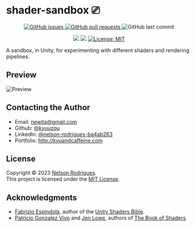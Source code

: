 # shader-sandbox ⎚
<p align="center">
  <a href="https://github.com/kyuuzou/shader-sandbox/issues" target="_blank">
     <img alt="GitHub issues" src ="https://img.shields.io/github/issues-raw/kyuuzou/shader-sandbox" />
  </a>
  <a href="https://github.com/kyuuzou/shader-sandbox/pulls" target="_blank">
   <img alt="GitHub pull requests" src ="https://img.shields.io/github/issues-pr-raw/kyuuzou/shader-sandbox" />
  </a>
  <img alt="GitHub last commit" src ="https://img.shields.io/github/last-commit/kyuuzou/shader-sandbox" />
</p>
<p align="center">
  <a href="https://app.codacy.com/gh/kyuuzou/shader-sandbox/dashboard?utm_source=gh&utm_medium=referral&utm_content=&utm_campaign=Badge_grade" target="_blank"><img src="https://app.codacy.com/project/badge/Grade/597398a475754dfabb1c3696295451f4"/></a>
  <a href="https://unity3d.com/get-unity/download/archive" target="_blank"><img src="https://img.shields.io/badge/Unity-2022.3-blue" /></a>
  <a href="https://github.com/kyuuzou/shader-sandbox/blob/master/LICENSE" target="_blank">
    <img alt="License: MIT" src="https://img.shields.io/badge/License-MIT-blue.svg" />
  </a>
</p>

A sandbox, in Unity, for experimenting with different shaders and rendering pipelines.

## Preview

![Preview](Documentation~/shaders.gif)

## Contacting the Author

* Email: newita@gmail.com
* Github: [@kyuuzou](https://github.com/kyuuzou)
* LinkedIn: [@nelson-rodrigues-ba4ab263](https://linkedin.com/in/nelson-rodrigues-ba4ab263)
* Portfolio: http://kyuandcaffeine.com

## License

Copyright © 2023 [Nelson Rodrigues](https://github.com/kyuuzou).<br />
This project is licensed under the [MIT License](https://opensource.org/licenses/MIT).

## Acknowledgments
- [Fabrizio Espindola](https://www.linkedin.com/in/fabrizioespindola/), author of the [Unity Shaders Bible](https://www.jettelly.com/books/unity-shaders-bible/).
- [Patricio Gonzalez Vivo](https://patriciogonzalezvivo.com/) and [Jen Lowe](https://www.jenlowe.net/), authors of [The Book of Shaders](https://thebookofshaders.com/).